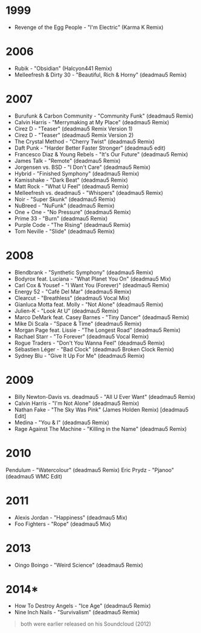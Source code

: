 # 1999

- Revenge of the Egg People - "I'm Electric" (Karma K Remix)

# 2006

- Rubik - "Obsidian" (Halcyon441 Remix)
- Melleefresh & Dirty 30 - "Beautiful, Rich & Horny" (deadmau5 Remix)

# 2007

- Burufunk & Carbon Community - "Community Funk" (deadmau5 Remix)
- Calvin Harris - "Merrymaking at My Place" (deadmau5 Remix)
- Cirez D - "Teaser" (deadmau5 Remix Version 1)
- Cirez D - "Teaser" (deadmau5 Remix Version 2)
- The Crystal Method - "Cherry Twist" (deadmau5 Remix)
- Daft Punk - "Harder Better Faster Stronger" (deadmau5 edit)
- Francesco Diaz & Young Rebels - "It's Our Future" (deadmau5 Remix)
- James Talk - "Remote" (deadmau5 Remix)
- Jorgensen vs. BSD - "I Don't Care" (deadmau5 Remix)
- Hybrid - "Finished Symphony" (deadmau5 Remix)
- Kamisshake - "Dark Beat" (deadmau5 Remix)
- Matt Rock - "What U Feel" (deadmau5 Remix)
- Melleefresh vs. deadmau5 - "Whispers" (deadmau5 Remix)
- Noir - "Super Skunk" (deadmau5 Remix)
- NuBreed - "NuFunk" (deadmau5 Remix)
- One + One - "No Pressure" (deadmau5 Remix)
- Prime 33 - "Burn" (deadmau5 Remix)
- Purple Code - "The Rising" (deadmau5 Remix)
- Tom Neville - "Slide" (deadmau5 Remix)

# 2008

- Blendbrank - "Synthetic Symphony" (deadmau5 Remix)
- Bodyrox feat. Luciana - "What Planet You On" (deadmau5 Mix)
- Carl Cox & Yousef - "I Want You (Forever)" (deadmau5 Remix)
- Energy 52 - "Café Del Mar" (deadmau5 Remix)
- Clearcut - "Breathless" (deadmau5 Vocal Mix)
- Gianluca Motta feat. Molly - "Not Alone" (deadmau5 Remix)
- Julien-K - "Look At U" (deadmau5 Remix)
- Marco DeMark feat. Casey Barnes - "Tiny Dancer" (deadmau5 Remix)
- Mike Di Scala - "Space & Time" (deadmau5 Remix)
- Morgan Page feat. Lissie - "The Longest Road" (deadmau5 Remix)
- Rachael Starr - "To Forever" (deadmau5 Vocal Remix)
- Rogue Traders - "Don't You Wanna Feel" (deadmau5 Remix)
- Sébastien Léger - "Bad Clock" (deadmau5 Broken Clock Remix)
- Sydney Blu - "Give It Up For Me" (deadmau5 Remix)

# 2009

- Billy Newton-Davis vs. deadmau5 - "All U Ever Want" (deadmau5 Remix)
- Calvin Harris - "I'm Not Alone" (deadmau5 Remix)
- Nathan Fake - "The Sky Was Pink" (James Holden Remix) [deadmau5 Edit]
- Medina - "You & I" (deadmau5 Remix)
- Rage Against The Machine - "Killing in the Name" (deadmau5 Remix)

# 2010

Pendulum - "Watercolour" (deadmau5 Remix)
Eric Prydz - "Pjanoo" (deadmau5 WMC Edit)

# 2011

- Alexis Jordan - "Happiness" (deadmau5 Mix)
- Foo Fighters - "Rope" (deadmau5 Mix)

# 2013

- Oingo Boingo - "Weird Science" (deadmau5 Remix)

# 2014*

- How To Destroy Angels - "Ice Age" (deadmau5 Remix)
- Nine Inch Nails - "Survivalism" (deadmau5 Remix)

> both were earlier released on his Soundcloud (2012)

